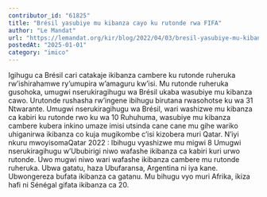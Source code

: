 ```yaml
---
contributor_id: "61825"
title: "Brésil yasubiye mu kibanza cayo ku rutonde rwa FIFA"
author: "Le Mandat"
url: "https://lemandat.org/kir/blog/2022/04/03/bresil-yasubiye-mu-kibanza-cayo-ku-rutonde-rwa-fifa/"
postedAt: "2025-01-01"
category: "imico"
---
```


Igihugu ca Brésil cari catakaje ikibanza cambere ku rutonde ruheruka rw’ishirahamwe ry’umupira w’amaguru kw’isi. Mu rutonde ruheruka gusohoka, umugwi nserukiragihugu wa Brésil ukaba wasubiye mu kibanza cawo.
Urutonde rushasha rw’ingene ibihugu birutana rwasohotse ku wa 31 Ntwarante. Umugwi nserukiragihugu wa Brésil, wari washizwe mu kibanza ca kabiri ku rutonde rwo ku wa 10 Ruhuhuma, wasubiye mu kibanza cambere kubera inkino umaze imisi utsinda cane cane mu gihe wariko uhiganirwa ikibanza co kuja mugikombe c’isi kizobera muri Qatar.
N’iyi nkuru mwoyisomaQatar 2022 : Ibihugu vyashizwe mu migwi 8
Umugwi nserukiragihugu w’Ububirigi niwo wafashe ikibanza ca kabiri kuri urwo rutonde. Uwo mugwi niwo wari wafashe ikibanza cambere mu rutonde ruheruka. Ubwa gatatu, haza Ubufaransa, Argentina ni iya kane. Ubwongereza bufata ikibanza ca gatanu. Mu bihugu vyo muri Afrika, ikiza hafi ni Sénégal gifata ikibanza ca 20.
